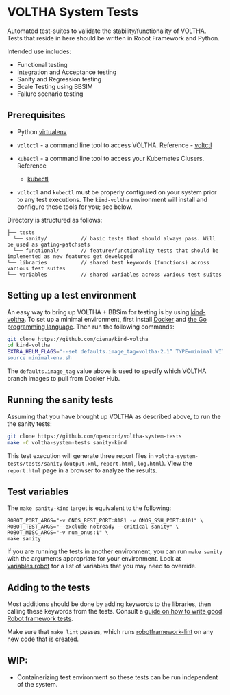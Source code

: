 # VOLTHA System Tests

Automated test-suites to validate the stability/functionality of VOLTHA. Tests
that reside in here should be written in Robot Framework and Python.

Intended use includes:

* Functional testing
* Integration and Acceptance testing
* Sanity and Regression testing
* Scale Testing using BBSIM
* Failure scenario testing

## Prerequisites

* Python [virtualenv](https://virtualenv.pypa.io/en/latest/)

* `voltctl` - a command line tool to access VOLTHA. Reference -
  [voltctl](https://github.com/opencord/voltctl)

* `kubectl` - a command line tool to access your Kubernetes Clusers. Reference
  - [kubectl](https://kubernetes.io/docs/reference/kubectl/kubectl/)

* `voltctl` and `kubectl` must be properly configured on your system
  prior to any test executions.  The `kind-voltha` environment will install
  and configure these tools for you; see below.

Directory is structured as follows:

```
├── tests
  └── sanity/           // basic tests that should always pass. Will be used as gating-patchsets
  └── functional/       // feature/functionality tests that should be implemented as new features get developed
└── libraries           // shared test keywords (functions) across various test suites
└── variables           // shared variables across various test suites
```

## Setting up a test environment

An easy way to bring up VOLTHA + BBSim for testing is by using
[kind-voltha](https://github.com/ciena/kind-voltha).  To set
up a minimal environment, first install [Docker](https://docs.docker.com/install/)
and [the Go programming language](https://golang.org/doc/install).
Then run the following commands:

```bash
git clone https://github.com/ciena/kind-voltha
cd kind-voltha
EXTRA_HELM_FLAGS="--set defaults.image_tag=voltha-2.1” TYPE=minimal WITH_RADIUS=y WITH_BBSIM=y INSTALL_ONOS_APPS=y CONFIG_SADIS=y ./voltha up
source minimal-env.sh
```

The `defaults.image_tag` value above is used to specify which VOLTHA
branch images to pull from Docker Hub.

## Running the sanity tests

Assuming that you have brought up VOLTHA as described above,
to run the the sanity tests:

```bash
git clone https://github.com/opencord/voltha-system-tests
make -C voltha-system-tests sanity-kind
```

This test execution will generate three report files in
`voltha-system-tests/tests/sanity` (`output.xml`,
`report.html`, `log.html`). View the `report.html` page in a browser
to analyze the results.

## Test variables

The `make sanity-kind` target is equivalent to the following:
```
ROBOT_PORT_ARGS="-v ONOS_REST_PORT:8181 -v ONOS_SSH_PORT:8101" \
ROBOT_TEST_ARGS="--exclude notready --critical sanity" \
ROBOT_MISC_ARGS="-v num_onus:1" \
make sanity
```
If you are running the tests in another environment, you can run `make sanity`
with the arguments appropriate for your environment.  Look at
[variables.robot](variables/variables.robot) for a list of variables that
you may need to override.

## Adding to the tests

Most additions should be done by adding keywords to the libraries, then
calling these keywords from the tests.  Consult a
[guide on how to write good Robot framework tests](https://github.com/robotframework/HowToWriteGoodTestCases/blob/master/HowToWriteGoodTestCases.rst).

Make sure that `make lint` passes, which runs
[robotframework-lint](https://github.com/boakley/robotframework-lint) on any
new code that is created.

## WIP:

*  Containerizing test environment so these tests can be run independent of the system.

